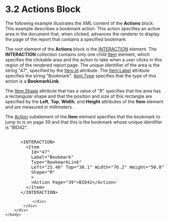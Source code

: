 <html dir="LTR" xmlns:mshelp="http://msdn.microsoft.com/mshelp" xmlns:ddue="http://ddue.schemas.microsoft.com/authoring/2003/5" xmlns:xlink="http://www.w3.org/1999/xlink" xmlns:tool="http://www.microsoft.com/tooltip">
    <head>
        <meta http-equiv="Content-Type" content="text/html; CHARSET=utf-8"></meta>
        <meta name="save" content="history"></meta>
        <title>3.2 Actions Block</title>
        <xml>
            <mshelp:toctitle title="3.2 Actions Block"></mshelp:toctitle>
            <mshelp:rltitle title="[MS-RGDI]: Actions Block"></mshelp:rltitle>
            <mshelp:keyword index="A" term="76014b96-e4f2-4561-acaf-ee495cbee588"></mshelp:keyword>
            <mshelp:attr name="DCSext.ContentType" value="open specification"></mshelp:attr>
            <mshelp:attr name="AssetID" value="76014b96-e4f2-4561-acaf-ee495cbee588"></mshelp:attr>
            <mshelp:attr name="TopicType" value="kbRef"></mshelp:attr>
            <mshelp:attr name="DCSext.Title" value="[MS-RGDI]: Actions Block" />
        </xml>
    </head>
    <body>
        <div id="header">
            <h1 class="heading">3.2 Actions Block</h1>
        </div>
        <div id="mainSection">
            <div id="mainBody">
                <div id="allHistory" class="saveHistory"></div>
                <div id="sectionSection0" class="section" name="collapseableSection">
                    

<p>The following example illustrates the XML content of the <b>Actions</b>
block. This example describes a bookmark action. This action specifies an
active area in the document that, when clicked, advances the renderer to
display the page of the report that contains a specified bookmark.</p>

<p>The root element of the <b>Actions</b> block is the <a href="7c2fb78c-9a51-4c6b-b194-e78663ca61b7.html">INTERACTION</a> element. The <b>INTERACTION</b>
collection contains only one child <a href="70b141bd-23dd-432d-8849-d7f35dfcfff4.html">Item</a> element, which
specifies the clickable area and the action to take when a user clicks in this
region of the rendered report page. The unique identifier of the area is the
string &quot;47&quot;, specified by the <a href="ed559707-9647-42ba-ad74-681d993f69e2.html">Item.Id</a> attribute. The <a href="31ca81d2-c04b-4f7b-bdd0-d418fcc67b7c.html">Item.Label</a> attribute
specifies the string &quot;Bookmark&quot;. <a href="855d3e2a-ea8b-45e0-a80b-242ae11718ff.html">Item.Type</a> specifies that
the type of this action is a <b>BookmarkLink</b>.</p>

<p>The <a href="f47703ff-7823-4fcd-827d-225d1a5df412.html">Item.Shape</a>
attribute that has a value of &quot;R&quot; specifies that the area has a
rectangular shape and that the position and size of this rectangle are
specified by the <b>Left</b>, <b>Top</b>, <b>Width</b>, and <b>Height</b>
attributes of the <b>Item</b> element and are measured in millimeters.</p>

<p>The <a href="31e38a88-7789-43c0-8f08-32be6a2489fd.html">Action</a>
subelement of the <b>Item</b> element specifies that the bookmark to jump to is
on page 39 and that this is the bookmark whose unique identifier is
&quot;BID42&quot;.</p>

<dl>
<dd>
<div><pre>  
 &lt;INTERACTION&gt;
   &lt;Item
     Id=&quot;47&quot;
     Label=&quot;Bookmark&quot;
     Type=&quot;BookmarkLink&quot;
     Left=&quot;25.40&quot; Top=&quot;38.1&quot; Width=&quot;76.2&quot; Height=&quot;50.8&quot;
     Shape=&quot;R&quot;
     &gt;
     &lt;Action Page=&quot;39&quot;&gt;BID42&lt;/Action&gt;
   &lt;/Item&gt;
 &lt;/INTERACTION&gt;
</pre></div>
</dd></dl>


                </div>
            </div>
        </div>
    </body>
</html>